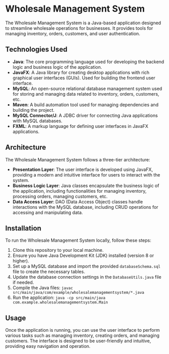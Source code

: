 # Wholesale Management System

The Wholesale Management System is a Java-based application designed to streamline wholesale operations for businesses. It provides tools for managing inventory, orders, customers, and user authentication.

## Technologies Used

- **Java**: The core programming language used for developing the backend logic and business logic of the application.
- **JavaFX**: A Java library for creating desktop applications with rich graphical user interfaces (GUIs). Used for building the frontend user interface.
- **MySQL**: An open-source relational database management system used for storing and managing data related to inventory, orders, customers, etc.
- **Maven**: A build automation tool used for managing dependencies and building the project.
- **MySQL Connector/J**: A JDBC driver for connecting Java applications with MySQL databases.
- **FXML**: A markup language for defining user interfaces in JavaFX applications.

## Architecture

The Wholesale Management System follows a three-tier architecture:

- **Presentation Layer**: The user interface is developed using JavaFX, providing a modern and intuitive interface for users to interact with the system.
- **Business Logic Layer**: Java classes encapsulate the business logic of the application, including functionalities for managing inventory, processing orders, managing customers, etc.
- **Data Access Layer**: DAO (Data Access Object) classes handle interactions with the MySQL database, including CRUD operations for accessing and manipulating data.

## Installation

To run the Wholesale Management System locally, follow these steps:

1. Clone this repository to your local machine.
2. Ensure you have Java Development Kit (JDK) installed (version 8 or higher).
3. Set up a MySQL database and import the provided `databaseSchema.sql` file to create the necessary tables.
4. Update the database connection settings in the `DatabaseUtils.java` file if needed.
5. Compile the Java files: `javac src/main/java/com/example/wholesalemanagementsystem/*.java`
6. Run the application: `java -cp src/main/java com.example.wholesalemanagementsystem.Main`

## Usage

Once the application is running, you can use the user interface to perform various tasks such as managing inventory, creating orders, and managing customers. The interface is designed to be user-friendly and intuitive, providing easy navigation and operation.


